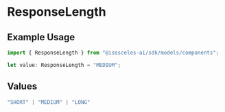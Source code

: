 # ResponseLength

## Example Usage

```typescript
import { ResponseLength } from "@isosceles-ai/sdk/models/components";

let value: ResponseLength = "MEDIUM";
```

## Values

```typescript
"SHORT" | "MEDIUM" | "LONG"
```